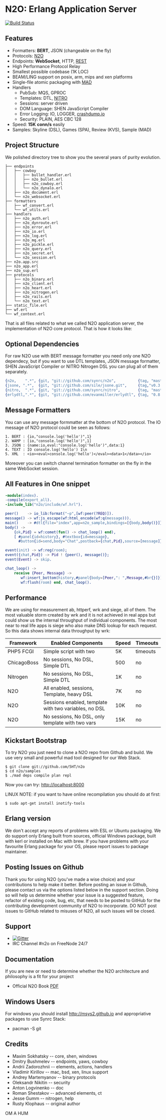 N2O: Erlang Application Server
==============================

[![Build Status](https://travis-ci.org/synrc/n2o.svg?branch=master)](https://travis-ci.org/synrc/n2o)

Features
--------

* Formatters: **BERT**, JSON (changeable on the fly)
* Protocols: [N2O](http://5ht.co/n2o.htm)
* Endpoints: **WebSocket**, HTTP, [REST](http://synrc.github.io/rest)
* High Performance Protocol Relay
* Smallest possible codebase (1K LOC)
* BEAM/LING support on posix, arm, mips and xen platforms
* Single-file atomic packaging with [MAD](http://synrc.github.io/mad)
* Handlers
  * PubSub: MQS, GPROC
  * Templates: DTL, [NITRO](http://synrc.github.io/nitro)
  * Sessions: server driven
  * DOM Language: SHEN JavaScript Compiler
  * Error Logging: IO, LOGGER, [crashdump.io](http://crashdump.io)
  * Security: PLAIN, AES CBC 128
* Speed: **15K** **conn/s** easily
* Samples: Skyline (DSL), Games (SPA), Review (KVS), Sample (MAD)

Project Structure
-----------------

We polished directory tree to show you the several years of purity evolution.

```
├── endpoints
│   ├── cowboy
│   │   ├── bullet_handler.erl
│   │   ├── n2o_bullet.erl
│   │   ├── n2o_cowboy.erl
│   │   └── n2o_dynalo.erl
│   ├── n2o_document.erl
│   └── n2o_websocket.erl
├── formatters
│   ├── wf_convert.erl
│   └── wf_utils.erl
├── handlers
│   ├── n2o_auth.erl
│   ├── n2o_dynroute.erl
│   ├── n2o_error.erl
│   ├── n2o_io.erl
│   ├── n2o_log.erl
│   ├── n2o_mq.erl
│   ├── n2o_pickle.erl
│   ├── n2o_query.erl
│   ├── n2o_secret.erl
│   └── n2o_session.erl
├── n2o.app.src
├── n2o_app.erl
├── n2o_sup.erl
├── protocols
│   ├── n2o_binary.erl
│   ├── n2o_client.erl
│   ├── n2o_heart.erl
│   ├── n2o_nitrogen.erl
│   ├── n2o_rails.erl
│   └── n2o_text.erl
├── static_file.erl
├── wf.erl
└── wf_context.erl
```

That is all files related to what we called N2O application server,
the implementation of N2O core protocol. That is how it looks like:



Optional Dependencies
---------------------

For raw N2O use with BERT message formatter you need only one N2O dependecy,
but if you want to use DTL templates, JSON message formatter, SHEN JavaScript Compiler
or NITRO Nitrogen DSL you can plug all of them separately.

```erlang
{n2o,    ".*", {git, "git://github.com/synrc/n2o",          {tag, "master"} }},
{jsone, ".*",  {git, "git://github.com/sile/jsone.git",     {tag,"v0.3.3"}}},
{nitro,  ".*", {git, "git://github.com/synrc/nitro",        {tag, "master"} }},
{erlydtl,".*", {git, "git://github.com/evanmiller/erlydtl", {tag, "0.8.0"}  }},
```

Message Formatters
------------------

You can use any message formmatter at the bottom of N2O protocol.
The IO message of N2O protocol could be seen as follows:

```
1. BERT : {io,"console.log('hello')",1}
2. WAMP : [io,"console.log('hello')",1]
3. JSON : {name:io,eval:"console.log('hello')",data:1}
4. TEXT : IO console.log('hello') 1\n
5. XML  : <io><eval>console.log('hello')</eval><data>1</data></io>
```

Moreover you can switch channel termination formatter on the fly
in the same WebSocket session.

All Features in One snippet
---------------------------

```erlang
-module(index).
-compile(export_all).
-include_lib("n2o/include/wf.hrl").

peer()    -> io_lib:format("~p",[wf:peer(?REQ)]).
message() -> wf:js_escape(wf:html_encode(wf:q(message))).
main()    -> #dtl{file="index",app=n2o_sample,bindings=[{body,body()}]}.
body() ->
    {ok,Pid} = wf:comet(fun() -> chat_loop() end),
    [ #panel{id=history}, #textbox{id=message},
      #button{id=send,body="Chat",postback={chat,Pid},source=[message]} ].

event(init) -> wf:reg(room);
event({chat,Pid}) -> Pid ! {peer(), message()};
event(Event) -> skip.

chat_loop() ->
    receive {Peer, Message} ->
       wf:insert_bottom(history,#panel{body=[Peer,": ",Message,#br{}]}),
       wf:flush(room) end, chat_loop().
```

Performance
-----------

We are using for measurement ab, httperf, wrk and siege, all of them. The most valuable storm
created by wrk and it is not achieved in real apps but could show us the internal throughput
of individual components. The most near to real life apps is siege who also make DNS lookup
for each request. So this data shows internal data throughput by wrk:

| Framework | Enabled Components | Speed | Timeouts |
|-----------|--------------------|-------|----------|
| PHP5 FCGI | Simple script with two <?php print "OK"; ?> | 5K | timeouts |
| ChicagoBoss| No sessions, No DSL, Simple DTL | 500 | no |
| Nitrogen  | No sessions, No DSL, Simple DTL | 1K | no |
| N2O       | All enabled, sessions, Template, heavy DSL | 7K | no |
| N2O       | Sessions enabled, template with two variables, no DSL | 10K | no |
| N2O       | No sessions, No DSL, only template with two vars | 15K | no |

Kickstart Bootstrap
-------------------

To try N2O you just need to clone a N2O repo from Github and build.
We use very small and powerful mad tool designed for our Web Stack.

    $ git clone git://github.com/5HT/n2o
    $ cd n2o/samples
    $ ./mad deps compile plan repl

Now you can try: [http://localhost:8000](http://localhost:8000)

LINUX NOTE: if you want to have online recompilation you should do at first:

    $ sudo apt-get install inotify-tools

Erlang version
--------------

We don't accept any reports of problems with ESL or Ubuntu packaging.
We do support only Erlang built from sources, official Windows package,
built with kerl or installed on Mac with brew. If you have problems
with your favourite Erlang package for your OS, please report issues
to package maintainer.

Posting Issues on Github
-------

Thank you for using N2O (you've made a wise choice) and your contributions
to help make it better. Before posting an issue in Github, please contact
us via the options listed below in the support section. Doing so will
help us determine whether your issue is a suggested feature, refactor
of existing code, bug, etc, that needs to be posted to GitHub for the
contributing development community of N2O to incorporate. DO NOT post
issues to GitHub related to misuses of N2O, all such issues will be closed.

Support
-------
* [![Gitter](https://badges.gitter.im/Join%20Chat.svg)](https://gitter.im/5HT/n2o?utm_source=badge&utm_medium=badge&utm_campaign=pr-badge&utm_content=badge)
* IRC Channel #n2o on FreeNode 24/7

Documentation
-------

If you are new or need to determine whether the N2O architecture
and philosophy is a fit for your project

* Official N2O Book [PDF](https://synrc.com/apps/n2o/doc/book.pdf)

Windows Users
-------------

For windows you should install http://msys2.github.io and
appropriative packages to use Synrc Stack:

* pacman -S git

Credits
-------

* Maxim Sokhatsky -- core, shen, windows
* Dmitry Bushmelev -- endpoints, yaws, cowboy
* Andrii Zadorozhnii -- elements, actions, handlers
* Vladimir Kirillov -- mac, bsd, xen, linux support
* Andrey Martemyanov -- binary protocols
* Oleksandr Nikitin -- security
* Anton Logvinenko -- doc
* Roman Shestakov -- advanced elements, ct
* Jesse Gumm -- nitrogen, help
* Rusty Klophaus -- original author

OM A HUM
